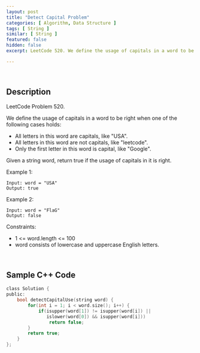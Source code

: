 ```yaml
---
layout: post
title: "Detect Capital Problem"
categories: [ Algorithm, Data Structure ]
tags: [ String ]
similar: [ String ]
featured: false
hidden: false
excerpt: LeetCode 520. We define the usage of capitals in a word to be right when one of the following cases holds

---
```


<br />

## Description

LeetCode Problem 520.

We define the usage of capitals in a word to be right when one of the following cases holds:
* All letters in this word are capitals, like "USA".
* All letters in this word are not capitals, like "leetcode".
* Only the first letter in this word is capital, like "Google".

Given a string word, return true if the usage of capitals in it is right.

Example 1:
```
Input: word = "USA"
Output: true
```

Example 2:
```
Input: word = "FlaG"
Output: false
```

Constraints:
* 1 <= word.length <= 100
* word consists of lowercase and uppercase English letters.

<br />

## Sample C++ Code


```c
class Solution {
public:
    bool detectCapitalUse(string word) {
        for(int i = 1; i < word.size(); i++) {
            if(isupper(word[1]) != isupper(word[i]) || 
               islower(word[0]) && isupper(word[i])) 
                return false;
        }        
        return true;
    }
};
```


